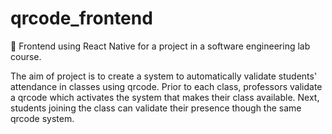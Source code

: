 # qrcode_frontend

:iphone: Frontend using React Native for a project in a software engineering lab course.

The aim of project is to create a system to automatically validate students' attendance in classes using qrcode.
Prior to each class, professors validate a qrcode which activates the system that makes their class available. Next, students joining the class can validate their presence though the same qrcode system.
